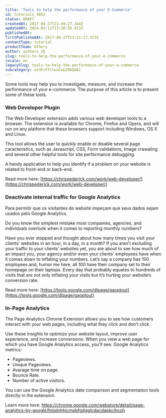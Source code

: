 ```yaml
---
title: 'Tools to help the performance of your E-Commerce'
id: tutorials_4852
status: DRAFT
createdAt: 2017-04-27T21:49:27.344Z
updatedAt: 2024-03-11T13:20:56.413Z
publishedAt: 
firstPublishedAt: 2017-04-27T23:11:17.373Z
contentType: tutorial
productTeam: Others
author: authors_35
slug: tools-to-help-the-performance-of-your-e-commerce
locale: en
legacySlug: tools-to-help-the-performance-of-your-e-commerce
subcategory: wz3FvYTctwuCwG206QUAi
---
```


Some tools may help you to investigate, measure, and increase the performance of your e-commerce. The purpose of this article is to present some of these tools.

### Web Developer Plugin

The Web Developer extension adds various web developer tools to a browser. The extension is available for Chrome, Firefox and Opera, and will run on any platform that these browsers support including Windows, OS X and Linux.

This tool allows the user to quickly enable or disable several page caracteristics, such as Javascript, CSS, Form validations, Image crawaling and several other helpful tools for site performance debugging.

A handy application to help you identify if a problem on your website is related to front-end or back-end.

Read more here: [https://chrispederick.com/work/web-developer/](https://chrispederick.com/work/web-developer/)

### Deactivate internal traffic for Google Analytics

Para permitir que os visitantes do website impeçam que seus dados sejam usados pelo Google Analytics.

Do you know the simplest mistake most companies, agencies, and individuals overlook when it comes to reporting monthly numbers?

Have you ever stopped and thought about how many times you visit your clients’ websites in an hour, in a day, in a month? If you aren’t excluding your traffic to your clients’ websites yet, you are about to see how much of an impact you, your agency and/or even your clients’ employees have when it comes down to inflating your numbers. Let’s say a company has 100 employees and, humor me here, all 100 have their company set to their homepage on their laptops. Every day that probably equates to hundreds of visits that are not only inflating your visits but it’s hurting your website’s conversion rate.

Read more here: [https://tools.google.com/dlpage/gaoptout](https://tools.google.com/dlpage/gaoptout)

### In-Page Analytics

The Page Analytics Chrome Extension allows you to see how customers interact with your web pages, including what they click and don’t click. 

Use these insights to optimize your website layout, improve user experience, and increase conversions. When you view a web page for which you have Google Analytics access, you’ll see: Google Analytics metrics: 

- Pageviews.
- Unique Pageviews.
- Avarage time on page.
- Bounce Rate.
- Number of active visitors.

You can use the Google Analytics date comparison and segmentation tools directly in the extension. 

Learn more here: https://chrome.google.com/webstore/detail/page-analytics-by-google/fnbdnhhicmebfgdgglcdacdapkcihcoh

